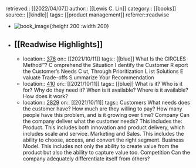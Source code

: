 retrieved:: [[2022/04/07]]
author:: [[Lewis C. Lin]]
category:: [[books]]
source:: [[kindle]]
tags:: [[product management]] 
referrer::readwise

- ![book_image](https://images-na.ssl-images-amazon.com/images/I/41qKpbg5AgL._SL200_.jpg){:height 200 :width 200}
- ## [[Readwise Highlights]]
	- location:: [376](kindle://book?action=open&asin=undefined&location=376)
	  on:: [[2021/10/11]]
	  tags:: [[blue]]
	  What Is the CIRCLES Method™? C omprehend the Situation I dentify the Customer R eport the Customer’s Needs C ut, Through Prioritization L ist Solutions E valuate Trade-offs S ummarize Your Recommendation
	- location:: [410](kindle://book?action=open&asin=undefined&location=410)
	  on:: [[2021/10/11]]
	  tags:: [[blue]]
	  What is it? Who is it for? Why do they need it? When is it available? Where is it available? How does it work?
	- location:: [2829](kindle://book?action=open&asin=undefined&location=2829)
	  on:: [[2021/10/11]]
	  tags:: 
	  Customers What needs does the customer have? How much are they willing to pay? How many people have this problem, and is it growing over time? Company Can the company deliver what the customer needs? This includes the: Product. This includes both innovation and product delivery, which includes scale and service. Marketing and Sales. This includes the ability to choose, access, and convert the right segment. Business Model. This includes not only the ability to create value from the product but also the ability to capture value too. Competition Can the company adequately differentiate itself from others?